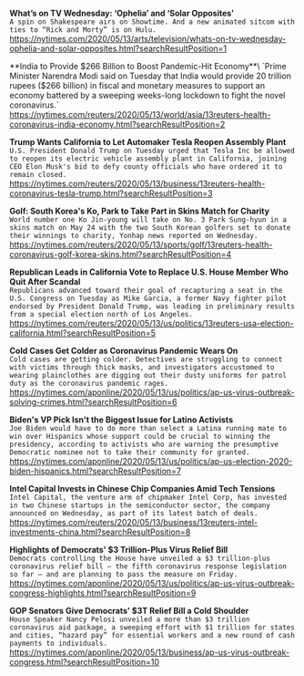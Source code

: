 **What’s on TV Wednesday: ‘Ophelia’ and ‘Solar Opposites’**\
`A spin on Shakespeare airs on Showtime. And a new animated sitcom with ties to “Rick and Morty” is on Hulu.`\
https://nytimes.com/2020/05/13/arts/television/whats-on-tv-wednesday-ophelia-and-solar-opposites.html?searchResultPosition=1

**India to Provide $266 Billion to Boost Pandemic-Hit Economy**\
`Prime Minister Narendra Modi said on Tuesday that India would provide 20 trillion rupees ($266 billion) in fiscal and monetary measures to support an economy battered by a sweeping weeks-long lockdown to fight the novel coronavirus.`\
https://nytimes.com/reuters/2020/05/13/world/asia/13reuters-health-coronavirus-india-economy.html?searchResultPosition=2

**Trump Wants California to Let Automaker Tesla Reopen Assembly Plant**\
`U.S. President Donald Trump on Tuesday urged that Tesla Inc be allowed to reopen its electric vehicle assembly plant in California, joining CEO Elon Musk's bid to defy county officials who have ordered it to remain closed.`\
https://nytimes.com/reuters/2020/05/13/business/13reuters-health-coronavirus-tesla-trump.html?searchResultPosition=3

**Golf: South Korea's Ko, Park to Take Part in Skins Match for Charity**\
`World number one Ko Jin-young will take on No. 3 Park Sung-hyun in a skins match on May 24 with the two South Korean golfers set to donate their winnings to charity, Yonhap news reported on Wednesday.`\
https://nytimes.com/reuters/2020/05/13/sports/golf/13reuters-health-coronavirus-golf-korea-skins.html?searchResultPosition=4

**Republican Leads in California Vote to Replace U.S. House Member Who Quit After Scandal**\
`Republicans advanced toward their goal of recapturing a seat in the U.S. Congress on Tuesday as Mike Garcia, a former Navy fighter pilot endorsed by President Donald Trump, was leading in preliminary results from a special election north of Los Angeles.`\
https://nytimes.com/reuters/2020/05/13/us/politics/13reuters-usa-election-california.html?searchResultPosition=5

**Cold Cases Get Colder as Coronavirus Pandemic Wears On**\
`Cold cases are getting colder. Detectives are struggling to connect with victims through thick masks, and investigators accustomed to wearing plainclothes are digging out their dusty uniforms for patrol duty as the coronavirus pandemic rages.`\
https://nytimes.com/aponline/2020/05/13/us/politics/ap-us-virus-outbreak-solving-crimes.html?searchResultPosition=6

**Biden's VP Pick Isn't the Biggest Issue for Latino Activists**\
`Joe Biden would have to do more than select a Latina running mate to win over Hispanics whose support could be crucial to winning the presidency, according to activists who are warning the presumptive Democratic nominee not to take their community for granted.`\
https://nytimes.com/aponline/2020/05/13/us/politics/ap-us-election-2020-biden-hispanics.html?searchResultPosition=7

**Intel Capital Invests in Chinese Chip Companies Amid Tech Tensions**\
`Intel Capital, the venture arm of chipmaker Intel Corp, has invested in two Chinese startups in the semiconductor sector, the company announced on Wednesday, as part of its latest batch of deals.`\
https://nytimes.com/reuters/2020/05/13/business/13reuters-intel-investments-china.html?searchResultPosition=8

**Highlights of Democrats' $3 Trillion-Plus Virus Relief Bill**\
`Democrats controlling the House have unveiled a $3 trillion-plus coronavirus relief bill — the fifth coronavirus response legislation so far — and are planning to pass the measure on Friday.`\
https://nytimes.com/aponline/2020/05/13/us/politics/ap-us-virus-outbreak-congress-highlights.html?searchResultPosition=9

**GOP Senators Give Democrats' $3T Relief Bill a Cold Shoulder**\
`House Speaker Nancy Pelosi unveiled a more than $3 trillion coronavirus aid package, a sweeping effort with $1 trillion for states and cities, “hazard pay” for essential workers and a new round of cash payments to individuals.`\
https://nytimes.com/aponline/2020/05/13/business/ap-us-virus-outbreak-congress.html?searchResultPosition=10

